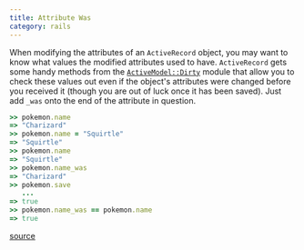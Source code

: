 ```yaml
--- 
title: Attribute Was
category: rails
---
```


When modifying the attributes of an `ActiveRecord` object, you may want to
know what values the modified attributes used to have. `ActiveRecord` gets
some handy methods from the
[`ActiveModel::Dirty`](http://api.rubyonrails.org/classes/ActiveModel/Dirty.html)
module that allow you to check these values out even if the object's
attributes were changed before you received it (though you are out of luck
once it has been saved). Just add `_was` onto the end of the attribute in
question.

```ruby
>> pokemon.name
=> "Charizard"
>> pokemon.name = "Squirtle"
=> "Squirtle"
>> pokemon.name
=> "Squirtle"
>> pokemon.name_was
=> "Charizard"
>> pokemon.save
   ...
=> true
>> pokemon.name_was == pokemon.name
=> true
```

[source](http://api.rubyonrails.org/classes/ActiveModel/Dirty.html)
